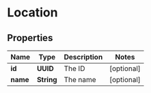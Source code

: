 

# Location


## Properties

| Name | Type | Description | Notes |
|------------ | ------------- | ------------- | -------------|
|**id** | **UUID** | The ID |  [optional] |
|**name** | **String** | The name |  [optional] |



